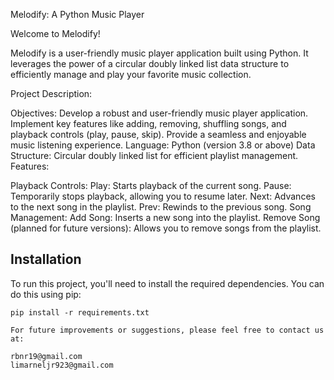 Melodify: A Python Music Player

Welcome to Melodify!

Melodify is a user-friendly music player application built using Python. It leverages the power of a circular doubly linked list data structure to efficiently manage and play your favorite music collection.

Project Description:

Objectives:
Develop a robust and user-friendly music player application.
Implement key features like adding, removing, shuffling songs, and playback controls (play, pause, skip).
Provide a seamless and enjoyable music listening experience.
Language: Python (version 3.8 or above)
Data Structure: Circular doubly linked list for efficient playlist management.
Features:

Playback Controls:
Play: Starts playback of the current song.
Pause: Temporarily stops playback, allowing you to resume later.
Next: Advances to the next song in the playlist.
Prev: Rewinds to the previous song.
Song Management:
Add Song: Inserts a new song into the playlist.
Remove Song (planned for future versions): Allows you to remove songs from the playlist.

## Installation

To run this project, you'll need to install the required dependencies. You can do this using pip:

```bash/terminal
pip install -r requirements.txt

For future improvements or suggestions, please feel free to contact us at:

rbnr19@gmail.com
limarneljr923@gmail.com